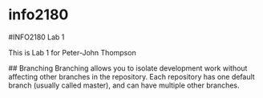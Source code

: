 # info2180

#INFO2180 Lab 1

This is Lab 1 for Peter-John Thompson

\## Branching Branching allows you to isolate development work without  affecting other branches in the repository. Each repository  has one default branch (usually called master), and can have  multiple other branches.
